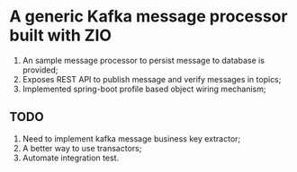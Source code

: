 
# A generic Kafka message processor built with ZIO
1. An sample message processor to persist message to database is provided;
2. Exposes REST API to publish message and verify messages in topics;
3. Implemented spring-boot profile based object wiring mechanism;

## TODO
1. Need to implement kafka message business key extractor;
2. A better way to use transactors;
3. Automate integration test.
